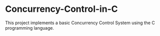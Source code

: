 # Concurrency-Control-in-C
This project implements a basic Concurrency Control System using the C programming language. 
